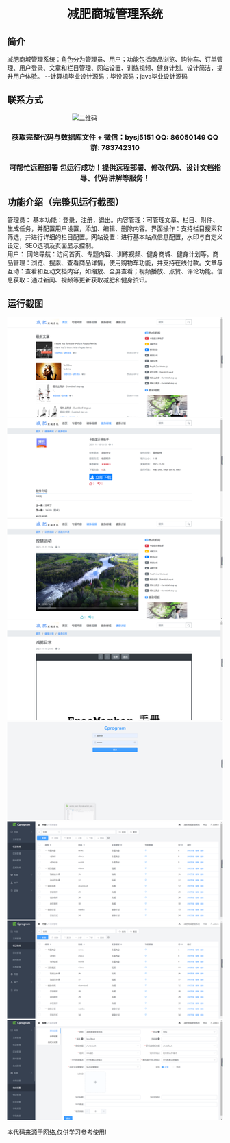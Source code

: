 <p><h1 align="center">减肥商城管理系统</h1></p>

## 简介
减肥商城管理系统：角色分为管理员、用户；功能包括商品浏览、购物车、订单管理、用户登录、文章和栏目管理、网站设置、训练视频、健身计划。设计简洁，提升用户体验。    --计算机毕业设计源码；毕设源码；java毕业设计源码


## 联系方式
<img src="https://bs-1329754181.cos.ap-shanghai.myqcloud.com/wx.jpg" alt="二维码" style="display: block; margin: 0 auto;" width="200px">
<p><h3 align="center">获取完整代码与数据库文件 + 微信：bysj5151 QQ: 86050149 QQ群: 783742310</h3></p>
<p><h3 align="center">可帮忙远程部署 包运行成功！提供远程部署、修改代码、设计文档指导、代码讲解等服务！</h3></p>

## 功能介绍（完整见运行截图）
管理员： 基本功能：登录，注册，退出。内容管理：可管理文章、栏目、附件、生成任务，并配置用户设置，添加、编辑、删除内容。界面操作：支持栏目搜索和筛选，并进行详细的栏目配置。网站设置：进行基本站点信息配置，水印与自定义设定，SEO选项及页面显示控制。   
用户： 网站导航：访问首页、专题内容、训练视频、健身商城、健身计划等。商品管理：浏览、搜索、查看商品详情，使用购物车功能，并支持在线付款。文章与互动：查看和互动文档内容，如缩放、全屏查看；视频播放、点赞、评论功能。信息获取：通过新闻、视频等更新获取减肥和健身资讯。


## 运行截图
![](imgs/588112-20220716204954118-763885419.png)
![](imgs/588112-20220716204958424-600131414.png)
![](imgs/588112-20220716205002528-1084134361.png)
![](imgs/588112-20220716205010930-1846376185.png)
![](imgs/588112-20220716205016021-141244460.png)
![](imgs/588112-20220716205019871-467265994.png)
![](imgs/588112-20220716205024570-1748911517.png)
![](imgs/588112-20220716205028483-2144452534.png)

<p>本代码来源于网络,仅供学习参考使用!</p>
